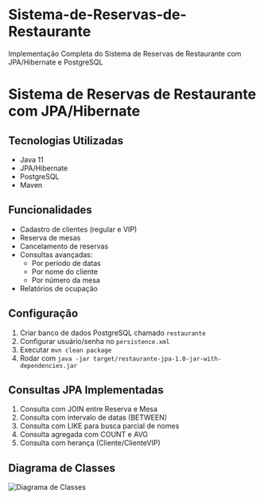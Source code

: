 # Sistema-de-Reservas-de-Restaurante
Implementação Completa do Sistema de Reservas de Restaurante com JPA/Hibernate e PostgreSQL
# Sistema de Reservas de Restaurante com JPA/Hibernate

## Tecnologias Utilizadas
- Java 11
- JPA/Hibernate
- PostgreSQL
- Maven

## Funcionalidades
- Cadastro de clientes (regular e VIP)
- Reserva de mesas
- Cancelamento de reservas
- Consultas avançadas:
  - Por período de datas
  - Por nome do cliente
  - Por número da mesa
- Relatórios de ocupação

## Configuração
1. Criar banco de dados PostgreSQL chamado `restaurante`
2. Configurar usuário/senha no `persistence.xml`
3. Executar `mvn clean package`
4. Rodar com `java -jar target/restaurante-jpa-1.0-jar-with-dependencies.jar`

## Consultas JPA Implementadas
1. Consulta com JOIN entre Reserva e Mesa
2. Consulta com intervalo de datas (BETWEEN)
3. Consulta com LIKE para busca parcial de nomes
4. Consulta agregada com COUNT e AVG
5. Consulta com herança (Cliente/ClienteVIP)

## Diagrama de Classes
![Diagrama de Classes](diagrama-classes.png)
